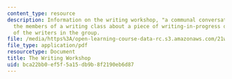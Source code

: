 ```yaml
---
content_type: resource
description: Information on the writing workshop, "a communal conversation" among
  the members of a writing class about a piece of writing-in-progress done by one
  of the writers in the group.
file: /media/https%3A/open-learning-course-data-rc.s3.amazonaws.com/21w-730-5-writing-on-contemporary-issues-culture-shock-writing-editing-and-publishing-in-cyberspace-fall-2008/bca22bb0ef5f5a15db9b8f2190eb6d87_wrkshp_gdln.pdf
file_type: application/pdf
resourcetype: Document
title: The Writing Workshop
uid: bca22bb0-ef5f-5a15-db9b-8f2190eb6d87
---
```

